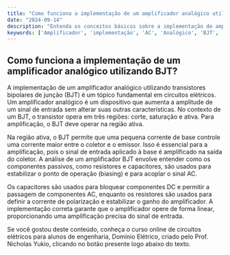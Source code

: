 ```yaml
---
title: "Como funciona a implementação de um amplificador analógico utilizando BJT?"
date: "2024-09-14"
description: "Entenda os conceitos básicos sobre a implementação de amplificadores analógicos utilizando transistores bipolares de junção (BJT)."
keywords: ['Amplificador', 'implementação', 'AC', 'Analógico', 'BJT', 'Amplificador', 'Análise']
---
```


## Como funciona a implementação de um amplificador analógico utilizando BJT?

A implementação de um amplificador analógico utilizando transistores bipolares de junção (BJT) é um tópico fundamental em circuitos elétricos. Um amplificador analógico é um dispositivo que aumenta a amplitude de um sinal de entrada sem alterar suas outras características. No contexto de um BJT, o transistor opera em três regiões: corte, saturação e ativa. Para amplificação, o BJT deve operar na região ativa.

Na região ativa, o BJT permite que uma pequena corrente de base controle uma corrente maior entre o coletor e o emissor. Isso é essencial para a amplificação, pois o sinal de entrada aplicado à base é amplificado na saída do coletor. A análise de um amplificador BJT envolve entender como os componentes passivos, como resistores e capacitores, são usados para estabilizar o ponto de operação (biasing) e para acoplar o sinal AC.

Os capacitores são usados para bloquear componentes DC e permitir a passagem de componentes AC, enquanto os resistores são usados para definir a corrente de polarização e estabilizar o ganho do amplificador. A implementação correta garante que o amplificador opere de forma linear, proporcionando uma amplificação precisa do sinal de entrada.

Se você gostou deste conteúdo, conheça o curso online de circuitos elétricos para alunos de engenharia, Domínio Elétrico, criado pelo Prof. Nicholas Yukio, clicando no botão presente logo abaixo do texto.